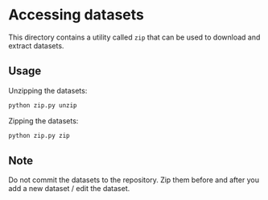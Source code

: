 # Accessing datasets

This directory contains a utility called `zip` that can be used to download and extract datasets.

## Usage

Unzipping the datasets:

```bash
python zip.py unzip
```

Zipping the datasets:

```bash
python zip.py zip
```

## Note

Do not commit the datasets to the repository. Zip them before and after you add a new dataset / edit the dataset.
